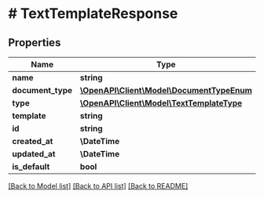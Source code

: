 # # TextTemplateResponse

## Properties

Name | Type | Description | Notes
------------ | ------------- | ------------- | -------------
**name** | **string** |  |
**document_type** | [**\OpenAPI\Client\Model\DocumentTypeEnum**](DocumentTypeEnum.md) |  |
**type** | [**\OpenAPI\Client\Model\TextTemplateType**](TextTemplateType.md) |  |
**template** | **string** |  |
**id** | **string** |  |
**created_at** | **\DateTime** |  |
**updated_at** | **\DateTime** |  |
**is_default** | **bool** |  |

[[Back to Model list]](../../README.md#models) [[Back to API list]](../../README.md#endpoints) [[Back to README]](../../README.md)
